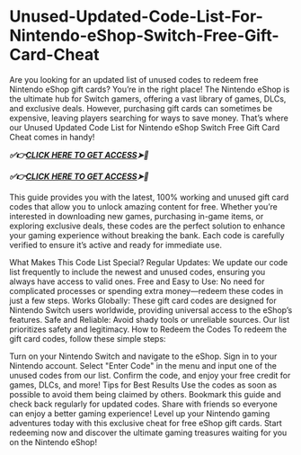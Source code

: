 # Unused-Updated-Code-List-For-Nintendo-eShop-Switch-Free-Gift-Card-Cheat
Are you looking for an updated list of unused codes to redeem free Nintendo eShop gift cards? You’re in the right place! The Nintendo eShop is the ultimate hub for Switch gamers, offering a vast library of games, DLCs, and exclusive deals. However, purchasing gift cards can sometimes be expensive, leaving players searching for ways to save money. That’s where our Unused Updated Code List for Nintendo eShop Switch Free Gift Card Cheat comes in handy!

***✅👉[CLICK HERE TO GET ACCESS](https://btadeal.com/n5td7c/)➤🎯***

***✅👉[CLICK HERE TO GET ACCESS](https://btadeal.com/n5td7c/)➤🎯***


This guide provides you with the latest, 100% working and unused gift card codes that allow you to unlock amazing content for free. Whether you’re interested in downloading new games, purchasing in-game items, or exploring exclusive deals, these codes are the perfect solution to enhance your gaming experience without breaking the bank. Each code is carefully verified to ensure it’s active and ready for immediate use.

What Makes This Code List Special?
Regular Updates: We update our code list frequently to include the newest and unused codes, ensuring you always have access to valid ones.
Free and Easy to Use: No need for complicated processes or spending extra money—redeem these codes in just a few steps.
Works Globally: These gift card codes are designed for Nintendo Switch users worldwide, providing universal access to the eShop’s features.
Safe and Reliable: Avoid shady tools or unreliable sources. Our list prioritizes safety and legitimacy.
How to Redeem the Codes
To redeem the gift card codes, follow these simple steps:

Turn on your Nintendo Switch and navigate to the eShop.
Sign in to your Nintendo account.
Select "Enter Code" in the menu and input one of the unused codes from our list.
Confirm the code, and enjoy your free credit for games, DLCs, and more!
Tips for Best Results
Use the codes as soon as possible to avoid them being claimed by others.
Bookmark this guide and check back regularly for updated codes.
Share with friends so everyone can enjoy a better gaming experience!
Level up your Nintendo gaming adventures today with this exclusive cheat for free eShop gift cards. Start redeeming now and discover the ultimate gaming treasures waiting for you on the Nintendo eShop!
